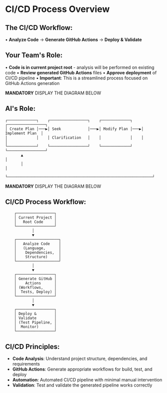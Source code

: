 # CI/CD Process Overview

## The CI/CD Workflow:

• **Analyze Code** → **Generate GitHub Actions** → **Deploy & Validate**

## Your Team's Role:

• **Code is in current project root** - analysis will be performed on existing code
• **Review generated GitHub Actions** files
• **Approve deployment** of CI/CD pipeline
• **Important**: This is a streamlined process focused on GitHub Actions generation

**MANDATORY** DISPLAY THE DIAGRAM BELOW

## AI's Role:

```
┌─────────────┐    ┌─────────────────┐    ┌─────────────┐    ┌─────────────────┐
│ Create Plan │───▶│ Seek            │───▶│ Modify Plan │───▶│ Implement Plan  │
│             │    │ Clarification   │    │             │    │                 │
└─────────────┘    └─────────────────┘    └─────────────┘    └─────────────────┘
       ▲                                                                 │
       │                                                                 │
       └─────────────────────────────────────────────────────────────────┘
```

**MANDATORY** DISPLAY THE DIAGRAM BELOW

## CI/CD Process Workflow:

```
    ┌─────────────────┐
    │ Current Project │
    │   Root Code     │
    └─────────────────┘
            │
            ▼
    ┌───────────────────┐
    │   Analyze Code    │
    │   (Language,      │
    │    Dependencies,  │
    │    Structure)     │
    └───────────────────┘
            │
            ▼
    ┌─────────────────┐
    │ Generate GitHub │
    │    Actions      │
    │ (Workflows,     │
    │  Tests, Deploy) │
    └─────────────────┘
            │
            ▼
    ┌─────────────────┐
    │ Deploy &        │
    │ Validate        │
    │ (Test Pipeline, │
    │  Monitor)       │
    └─────────────────┘
```

## CI/CD Principles:

- **Code Analysis**: Understand project structure, dependencies, and requirements
- **GitHub Actions**: Generate appropriate workflows for build, test, and deploy
- **Automation**: Automated CI/CD pipeline with minimal manual intervention
- **Validation**: Test and validate the generated pipeline works correctly
